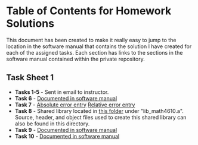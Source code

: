 # Table of Contents for Homework Solutions
This document has been created to make it really easy to jump to the location in the software manual that contains the solution I have created for
each of the assigned tasks. Each section has links to the sections in the software manual contained within the private repository.

## Task Sheet 1
* __Tasks 1-5__ - Sent in email to instructor.
* __Task 6__ - [Documented in software manual](https://github.com/ethanancell/math4610/blob/master/software_manual/software_manual.md#approximation-of-derivative-using-difference-quotient-task-sheet-1---task-6)
* __Task 7__ - [Absolute error entry](https://github.com/ethanancell/math4610/blob/master/software_manual/software_manual.md#absolute-error) [Relative error entry](https://github.com/ethanancell/math4610/blob/master/software_manual/software_manual.md#relative-error)
* __Task 8__ - Shared library located in [this folder](https://github.com/ethanancell/math4610/tree/master/shared_library) under "lib_math4610.a". Source, header, and object files used to create this shared library can also be found in this directory.
* __Task 9__ - [Documented in software manual](https://github.com/ethanancell/math4610/blob/master/software_manual/software_manual.md#derivative-of-exponential-function-at-pi-task-sheet-1---task-9)
* __Task 10__ - [Documented in software manual](https://github.com/ethanancell/math4610/blob/master/software_manual/software_manual.md#a-write-up-on-absolute-and-relative-errors)
